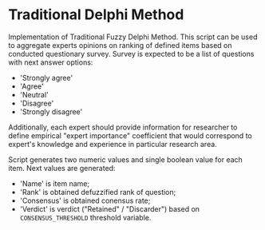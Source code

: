 # Traditional Delphi Method

Implementation of Traditional Fuzzy Delphi Method. This script can be used to aggregate experts opinions on ranking of defined items based on conducted questionary survey. Survey is expected to be a list of questions with next answer options:

* 'Strongly agree'
* 'Agree'
* 'Neutral'
* 'Disagree'
* 'Strongly disagree'

Additionally, each expert should provide information for researcher to define empirical "expert importance" coefficient that would correspond to expert's knowledge and experience in particular research area.

Script generates two numeric values and single boolean value for each item. Next values are generated:

* 'Name' is item name;
* 'Rank' is obtained defuzzified rank of question;
* 'Consensus' is obtained conensus rate;
* 'Verdict' is verdict ("Retained" / "Discarder") based on `CONSENSUS_THRESHOLD` threshold variable.
